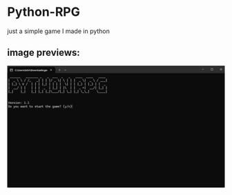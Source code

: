 # Python-RPG
just a simple game I made in python

## image previews: 

![startscreen](https://github.com/Wxyce/Python-RPG/blob/main/images/startscreen.png)
